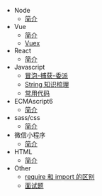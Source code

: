 * Node
  * [简介](Node/README.md)
* Vue
  * [简介](Vue/README.md)
  * [Vuex](Vue/Vuex学习笔记.md)
* React
  * [简介](React/README.md)
* Javascript
  * [冒泡-捕获-委派](JavaScript/bubble.md)
  * [String 知识梳理](JavaScript/String梳理.md)
  * [常用代码](JavaScript/常用代码.md)
* ECMAscript6
  * [简介](ECMAscript6/README.md)
* sass/css
  * [简介](sass/README.md)
* 微信小程序
  * [简介](wechatApp/README.md)
* HTML
  * [简介](HTML/README.md)
* Other
  * [require 和 import 的区别](other/requireVsimport.md)
  * [面试题](other/面试题.md)
